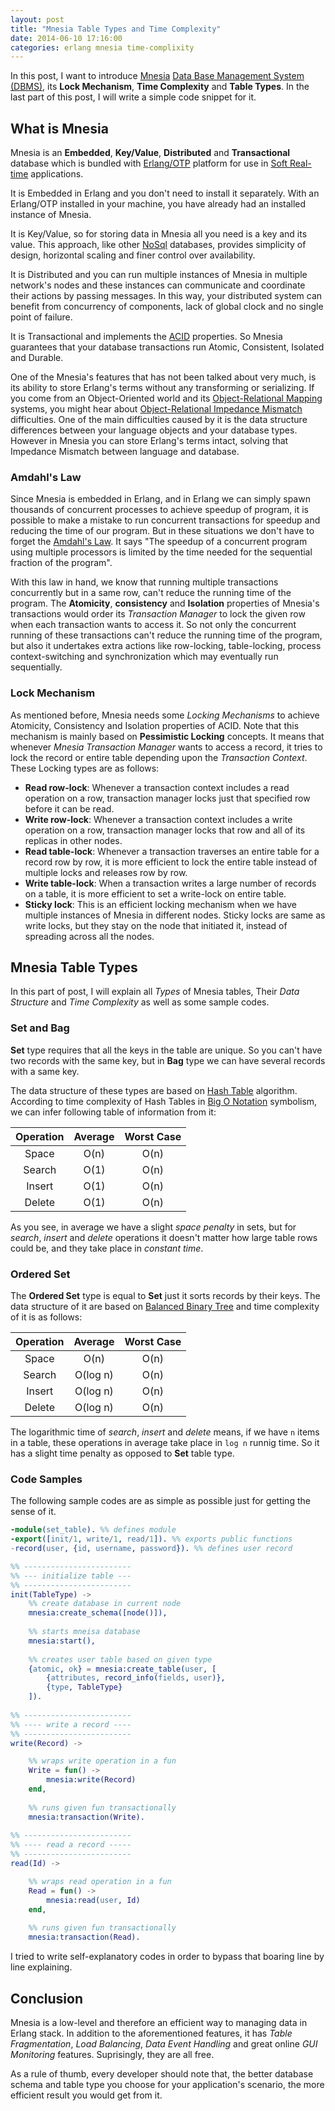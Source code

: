 ```yaml
---
layout: post
title: "Mnesia Table Types and Time Complexity"
date: 2014-06-10 17:16:00
categories: erlang mnesia time-complixity
---
```


In this post, I want to introduce [Mnesia](--link--) [Data Base Management System (DBMS)](--link--), its **Lock Mechanism**, **Time Complexity** and **Table Types**. In the last part of this post, I will write a simple code snippet for it.

## What is Mnesia
Mnesia is an **Embedded**, **Key/Value**, **Distributed** and **Transactional** database which is bundled with [Erlang/OTP](--link--) platform for use in [Soft Real-time](--link--) applications.

It is Embedded in Erlang and you don't need to install it separately. With an Erlang/OTP installed in your machine, you have already had an installed instance of Mnesia.

It is Key/Value, so for storing data in Mnesia all you need is a key and its value. This approach, like other [NoSql](--link--) databases, provides simplicity of design, horizontal scaling and finer control over availability.

It is Distributed and you can run multiple instances of Mnesia in multiple network's nodes and these instances can communicate and coordinate their actions by passing messages. In this way, your distributed system can benefit from concurrency of components, lack of global clock and no single point of failure.

It is Transactional and implements the [ACID](--link--) properties. So Mnesia guarantees that your database transactions run Atomic, Consistent, Isolated and Durable.

One of the Mnesia's features that has not been talked about very much, is its ability to store Erlang's terms without any transforming or serializing. If you come from an Object-Oriented world and its [Object-Relational Mapping](--link--) systems, you might hear about [Object-Relational Impedance Mismatch](--link--) difficulties. One of the main difficulties caused by it is the data structure differences between your language objects and your database types. However in Mnesia you can store Erlang's terms intact, solving that Impedance Mismatch between language and database.

### Amdahl's Law
Since Mnesia is embedded in Erlang, and in Erlang we can simply spawn thousands of concurrent processes to achieve speedup of program, it is possible to make a mistake to run concurrent transactions for speedup and reducing the time of our program. But in these situations we don't have to forget the [Amdahl's Law](--link--). It says "The speedup of a concurrent program using multiple processors is limited by the time needed for the sequential fraction of the program".
 
With this law in hand, we know that running multiple transactions concurrently but in a same row, can't reduce the running time of the program. The **Atomicity**, **consistency** and **Isolation** properties of Mnesia's transactions would order its _Transaction Manager_ to lock the given row when each transaction wants to access it. So not only the concurrent running of these transactions can't reduce the running time of the program, but also it undertakes extra actions like row-locking, table-locking, process context-switching and synchronization which may eventually run sequentially.

### Lock Mechanism
As mentioned before, Mnesia needs some _Locking Mechanisms_ to achieve Atomicity, Consistency and Isolation properties of ACID. Note that this mechanism is mainly based on **Pessimistic Locking** concepts. It means that whenever _Mnesia Transaction Manager_ wants to access a record, it tries to lock the record or entire table depending upon the _Transaction Context_. These Locking types are as follows:

- **Read row-lock**: Whenever a transaction context includes a read operation on a row, transaction manager locks just that specified row before it can be read.
- **Write row-lock**: Whenever a transaction context includes a write operation on a row, transaction manager locks that row and all of its replicas in other nodes.
- **Read table-lock**: Whenever a transaction traverses an entire table for a record row by row, it is more efficient to lock the entire table instead of multiple locks and releases row by row.
- **Write table-lock**: When a transaction writes a large number of records on a table, it is more efficient to set a write-lock on entire table.
- **Sticky lock**: This is an efficient locking mechanism when we have multiple instances of Mnesia in different nodes. Sticky locks are same as write locks, but they stay on the node that initiated it, instead of spreading across all the nodes.

## Mnesia Table Types
In this part of post, I will explain all _Types_ of Mnesia tables, Their _Data Structure_ and _Time Complexity_ as well as some sample codes.

### Set and Bag
**Set** type requires that all the keys in the table are unique. So you can't have two records with the same key, but in **Bag** type we can have several records with a same key.

The data structure of these types are based on [Hash Table](--link--) algorithm. According to time complexity of Hash Tables in [Big O Notation](--link--) symbolism, we can infer following table of information from it:

| Operation | Average | Worst Case |
|:---------:|:-------:|:----------:|
| Space     | O(n)    | O(n)       |
| Search    | O(1)    | O(n)       |
| Insert    | O(1)    | O(n)       |
| Delete    | O(1)    | O(n)       |

As you see, in average we have a slight _space penalty_ in sets, but for _search_, _insert_ and _delete_ operations it doesn't matter how large table rows could be, and they take place in _constant time_.

### Ordered Set
The **Ordered Set** type is equal to **Set** just it sorts records by their keys. The data structure of it are based on [Balanced Binary Tree](--link--) and time complexity of it is as follows:

| Operation | Average  | Worst Case |
|:---------:|:--------:|:----------:|
| Space     | O(n)     | O(n)       |
| Search    | O(log n) | O(n)       |
| Insert    | O(log n) | O(n)       |
| Delete    | O(log n) | O(n)       |

The logarithmic time of _search_, _insert_ and _delete_ means, if we have `n` items in a table, these operations in average take place in `log n` runnig time. So it has a slight time penalty as opposed to **Set** table type.

### Code Samples
The following sample codes are as simple as possible just for getting the sense of it.

```erlang
-module(set_table). %% defines module
-export([init/1, write/1, read/1]). %% exports public functions
-record(user, {id, username, password}). %% defines user record

%% ------------------------
%% --- initialize table ---
%% ------------------------
init(TableType) ->
	%% create database in current node
	mnesia:create_schema([node()]),
	
	%% starts mneisa database
	mnesia:start(),
	
	%% creates user table based on given type
	{atomic, ok} = mnesia:create_table(user, [
		{attributes, record_info(fields, user)},
		{type, TableType}
	]).
	
%% ------------------------
%% ---- write a record ----
%% ------------------------
write(Record) ->

	%% wraps write operation in a fun
	Write = fun() ->
		mnesia:write(Record)
	end,
	
	%% runs given fun transactionally
	mnesia:transaction(Write).
	
%% ------------------------
%% ---- read a record -----
%% ------------------------
read(Id) ->

	%% wraps read operation in a fun
	Read = fun() ->
		mnesia:read(user, Id)
	end,
	
	%% runs given fun transactionally
	mnesia:transaction(Read).
```

I tried to write self-explanatory codes in order to bypass that boaring line by line explaining.

## Conclusion

Mnesia is a low-level and therefore an efficient way to managing data in Erlang stack. In addition to the aforementioned features, it has _Table Fragmentation_, _Load Balancing_, _Data Event Handling_ and great online _GUI Monitoring_ features. Suprisingly, they are all free.

As a rule of thumb, every developer should note that, the better database schema and table type you choose for your application's scenario, the more efficient result you would get from it.
